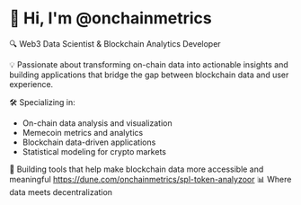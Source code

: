 # 👋 Hi, I'm @onchainmetrics

🔍 Web3 Data Scientist & Blockchain Analytics Developer

💡 Passionate about transforming on-chain data into actionable insights and building applications that bridge the gap between blockchain data and user experience.

🛠️ Specializing in:
- On-chain data analysis and visualization
- Memecoin metrics and analytics
- Blockchain data-driven applications
- Statistical modeling for crypto markets

🔮 Building tools that help make blockchain data more accessible and meaningful
https://dune.com/onchainmetrics/spl-token-analyzoor
📊 Where data meets decentralization
